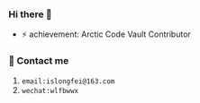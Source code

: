 ### Hi there 👋
- ⚡ achievement: Arctic Code Vault Contributor
### 💬 Contact me    
1. `email:islongfei@163.com`   
2. `wechat:wlfbwwx`
<!--
**islongfei/islongfei** is a ✨ _special_ ✨ repository because its `README.md` (this file) appears on your GitHub profile.

Here are some ideas to get you started:
- ⚡achievement: Arctic Code Vault Contributor
- 🔭 I’m currently working on ...
- 🌱 I’m currently learning ...
- 👯 I’m looking to collaborate on ...
- 🤔 I’m looking for help with ...
- 💬 Contact me islongfei@163.com 
- 📫 How to reach me: ...
- 😄 Pronouns: ...
- ⚡ Fun fact: ...
-->
